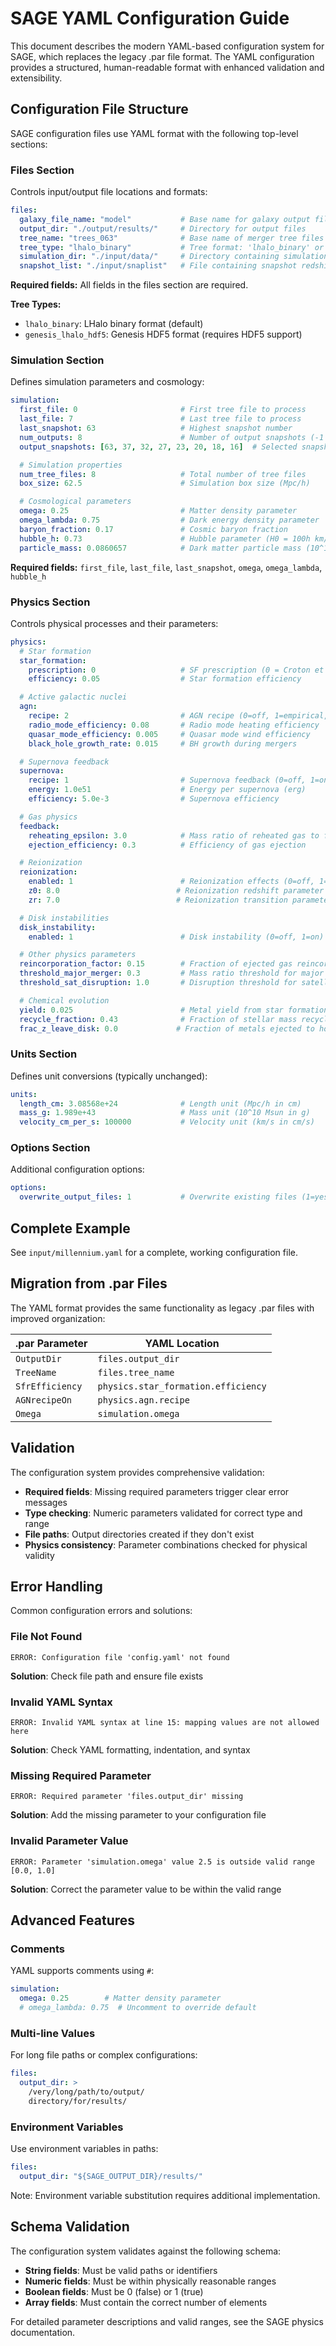 # SAGE YAML Configuration Guide

This document describes the modern YAML-based configuration system for SAGE, which replaces the legacy .par file format. The YAML configuration provides a structured, human-readable format with enhanced validation and extensibility.

## Configuration File Structure

SAGE configuration files use YAML format with the following top-level sections:

### Files Section

Controls input/output file locations and formats:

```yaml
files:
  galaxy_file_name: "model"           # Base name for galaxy output files
  output_dir: "./output/results/"     # Directory for output files
  tree_name: "trees_063"              # Base name of merger tree files
  tree_type: "lhalo_binary"           # Tree format: 'lhalo_binary' or 'genesis_lhalo_hdf5'
  simulation_dir: "./input/data/"     # Directory containing simulation data
  snapshot_list: "./input/snaplist"   # File containing snapshot redshift list
```

**Required fields:** All fields in the files section are required.

**Tree Types:**
- `lhalo_binary`: LHalo binary format (default)
- `genesis_lhalo_hdf5`: Genesis HDF5 format (requires HDF5 support)

### Simulation Section

Defines simulation parameters and cosmology:

```yaml
simulation:
  first_file: 0                       # First tree file to process
  last_file: 7                        # Last tree file to process
  last_snapshot: 63                   # Highest snapshot number
  num_outputs: 8                      # Number of output snapshots (-1 = all)
  output_snapshots: [63, 37, 32, 27, 23, 20, 18, 16]  # Selected snapshots

  # Simulation properties
  num_tree_files: 8                   # Total number of tree files
  box_size: 62.5                      # Simulation box size (Mpc/h)

  # Cosmological parameters
  omega: 0.25                         # Matter density parameter
  omega_lambda: 0.75                  # Dark energy density parameter
  baryon_fraction: 0.17               # Cosmic baryon fraction
  hubble_h: 0.73                      # Hubble parameter (H0 = 100h km/s/Mpc)
  particle_mass: 0.0860657            # Dark matter particle mass (10^10 Msun/h)
```

**Required fields:** `first_file`, `last_file`, `last_snapshot`, `omega`, `omega_lambda`, `hubble_h`

### Physics Section

Controls physical processes and their parameters:

```yaml
physics:
  # Star formation
  star_formation:
    prescription: 0                   # SF prescription (0 = Croton et al. 2006)
    efficiency: 0.05                  # Star formation efficiency

  # Active galactic nuclei
  agn:
    recipe: 2                         # AGN recipe (0=off, 1=empirical, 2=Bondi-Hoyle, 3=cold cloud)
    radio_mode_efficiency: 0.08       # Radio mode heating efficiency
    quasar_mode_efficiency: 0.005     # Quasar mode wind efficiency
    black_hole_growth_rate: 0.015     # BH growth during mergers

  # Supernova feedback
  supernova:
    recipe: 1                         # Supernova feedback (0=off, 1=on)
    energy: 1.0e51                    # Energy per supernova (erg)
    efficiency: 5.0e-3                # Supernova efficiency

  # Gas physics
  feedback:
    reheating_epsilon: 3.0            # Mass ratio of reheated gas to formed stars
    ejection_efficiency: 0.3          # Efficiency of gas ejection

  # Reionization
  reionization:
    enabled: 1                        # Reionization effects (0=off, 1=on)
    z0: 8.0                          # Reionization redshift parameter
    zr: 7.0                          # Reionization transition parameter

  # Disk instabilities
  disk_instability:
    enabled: 1                        # Disk instability (0=off, 1=on)

  # Other physics parameters
  reincorporation_factor: 0.15        # Fraction of ejected gas reincorporated per dynamical time
  threshold_major_merger: 0.3         # Mass ratio threshold for major mergers
  threshold_sat_disruption: 1.0       # Disruption threshold for satellites

  # Chemical evolution
  yield: 0.025                        # Metal yield from star formation
  recycle_fraction: 0.43              # Fraction of stellar mass recycled
  frac_z_leave_disk: 0.0             # Fraction of metals ejected to hot phase
```

### Units Section

Defines unit conversions (typically unchanged):

```yaml
units:
  length_cm: 3.08568e+24              # Length unit (Mpc/h in cm)
  mass_g: 1.989e+43                   # Mass unit (10^10 Msun in g)
  velocity_cm_per_s: 100000           # Velocity unit (km/s in cm/s)
```

### Options Section

Additional configuration options:

```yaml
options:
  overwrite_output_files: 1           # Overwrite existing files (1=yes, 0=no)
```

## Complete Example

See `input/millennium.yaml` for a complete, working configuration file.

## Migration from .par Files

The YAML format provides the same functionality as legacy .par files with improved organization:

| .par Parameter | YAML Location |
|----------------|---------------|
| `OutputDir` | `files.output_dir` |
| `TreeName` | `files.tree_name` |
| `SfrEfficiency` | `physics.star_formation.efficiency` |
| `AGNrecipeOn` | `physics.agn.recipe` |
| `Omega` | `simulation.omega` |

## Validation

The configuration system provides comprehensive validation:

- **Required fields**: Missing required parameters trigger clear error messages
- **Type checking**: Numeric parameters validated for correct type and range
- **File paths**: Output directories created if they don't exist
- **Physics consistency**: Parameter combinations checked for physical validity

## Error Handling

Common configuration errors and solutions:

### File Not Found
```
ERROR: Configuration file 'config.yaml' not found
```
**Solution**: Check file path and ensure file exists

### Invalid YAML Syntax
```
ERROR: Invalid YAML syntax at line 15: mapping values are not allowed here
```
**Solution**: Check YAML formatting, indentation, and syntax

### Missing Required Parameter
```
ERROR: Required parameter 'files.output_dir' missing
```
**Solution**: Add the missing parameter to your configuration file

### Invalid Parameter Value
```
ERROR: Parameter 'simulation.omega' value 2.5 is outside valid range [0.0, 1.0]
```
**Solution**: Correct the parameter value to be within the valid range

## Advanced Features

### Comments
YAML supports comments using `#`:

```yaml
simulation:
  omega: 0.25        # Matter density parameter
  # omega_lambda: 0.75  # Uncomment to override default
```

### Multi-line Values
For long file paths or complex configurations:

```yaml
files:
  output_dir: >
    /very/long/path/to/output/
    directory/for/results/
```

### Environment Variables
Use environment variables in paths:

```yaml
files:
  output_dir: "${SAGE_OUTPUT_DIR}/results/"
```

Note: Environment variable substitution requires additional implementation.

## Schema Validation

The configuration system validates against the following schema:

- **String fields**: Must be valid paths or identifiers
- **Numeric fields**: Must be within physically reasonable ranges
- **Boolean fields**: Must be 0 (false) or 1 (true)
- **Array fields**: Must contain the correct number of elements

For detailed parameter descriptions and valid ranges, see the SAGE physics documentation.